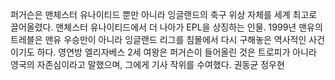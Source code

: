 퍼거슨은 맨체스터 유나이티드 뿐만 아니라 잉글랜드의 축구 위상 자체를 세계 최고로 끌어올렸다. 맨체스터 유나이티드에서 더 나아가 EPL을 상징하는 인물. 1999년 맨유의 트레블은 맨유 우승만이 아니라 잉글랜드 리그를 침몰에서 다시 구해놓은 역사적인 사건이기도 하다. 영연방 엘리자베스 2세 여왕은 퍼거슨이 들어올린 것은 트로피가 아니라 영국의 자존심이라고 말했으며, 그에게 기사 작위를 수여했다.
권동균
정우현
